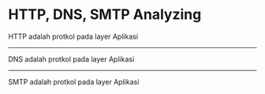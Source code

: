 # HTTP, DNS, SMTP Analyzing

HTTP adalah protkol pada layer Aplikasi
<hr>
DNS adalah protkol pada layer Aplikasi
<hr>
SMTP adalah protkol pada layer Aplikasi
